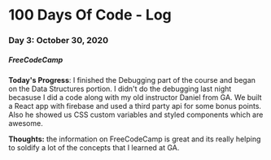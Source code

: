 # 100 Days Of Code - Log

### Day 3: October 30, 2020
##### FreeCodeCamp

**Today's Progress**: I finished the Debugging part of the course and began on the Data Structures portion. I didn't do the debugging last night becasuse I did a code along with my old instructor Daniel from GA. We built a React app with firebase and used a third party api for some bonus points. Also he showed us CSS custom variables and styled components which are awesome. 

**Thoughts:** the information on FreeCodeCamp is great and its really helping to soldify a lot of the concepts that I learned at GA. 